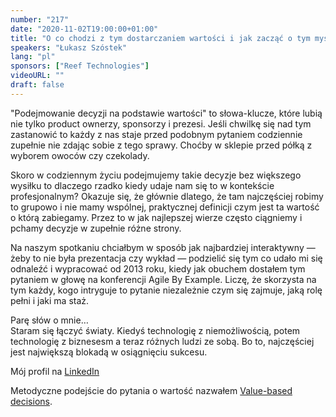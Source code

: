 ```yaml
---
number: "217"
date: "2020-11-02T19:00:00+01:00"
title: "O co chodzi z tym dostarczaniem wartości i jak zacząć o tym myśleć w praktyce?"
speakers: "Łukasz Szóstek"
lang: "pl"
sponsors: ["Reef Technologies"]
videoURL: ""
draft: false
---
```


"Podejmowanie decyzji na podstawie wartości" to słowa-klucze, które lubią nie tylko product ownerzy, sponsorzy i prezesi. Jeśli chwilkę się nad tym zastanowić to każdy z nas staje przed podobnym pytaniem codziennie zupełnie nie zdając sobie z tego sprawy. Choćby w sklepie przed półką z wyborem owoców czy czekolady.

Skoro w codziennym życiu podejmujemy takie decyzje bez większego wysiłku to dlaczego rzadko kiedy udaje nam się to w kontekście profesjonalnym? Okazuje się, że głównie dlatego, że tam najczęściej robimy to grupowo i nie mamy wspólnej, praktycznej definicji czym jest ta wartość o którą zabiegamy. Przez to w jak najlepszej wierze często ciągniemy i pchamy decyzje w zupełnie różne strony.

Na naszym spotkaniu chciałbym w sposób jak najbardziej interaktywny — żeby to nie była prezentacja czy wykład — podzielić się tym co udało mi się odnaleźć i wypracować od 2013 roku, kiedy jak obuchem dostałem tym pytaniem w głowę na konferencji Agile By Example. Liczę, że skorzysta na tym każdy, kogo intryguje to pytanie niezależnie czym się zajmuje, jaką rolę pełni i jaki ma staż.

Parę słów o mnie…  
Staram się łączyć światy. Kiedyś technologię z niemożliwością, potem technologię z biznesesm a teraz różnych ludzi ze sobą. Bo to, najczęściej jest największą blokadą w osiągnięciu sukcesu.


Mój profil na <a href="https://pl.linkedin.com/in/lukaszszostek" target="_blank">LinkedIn</a>

Metodyczne podejście do pytania o wartość nazwałem [Value-based decisions](https://value-based-decisions.com/).
